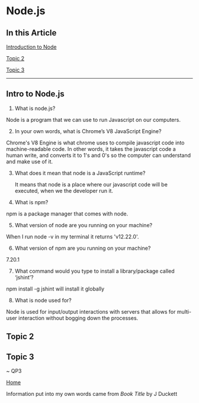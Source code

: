 # Node.js

## In this Article

[Introduction to Node](#topic1)

[Topic 2](#topic2)

[Topic 3](#topic3)

---

<a name="topic1"></a>

## Intro to Node.js

1. What is node.js?

  Node is a program that we can use to run Javascript on our computers. 

2. In your own words, what is Chrome’s V8 JavaScript Engine?

  Chrome's V8 Engine is what chrome uses to compile javascript code into machine-readable code.  In other words, it takes the javascript code a human write, and converts it to 1's and 0's so the computer can understand and make use of it.

3. What does it mean that node is a JavaScript runtime?

    It means that node is a place where our javascript code will be executed, when we the developer run it.

4. What is npm?

  npm is a package manager that comes with node. 

5. What version of node are you running on your machine?

  When I run node -v in my terminal it returns 'v12.22.0'.

6. What version of npm are you running on your machine?

  7.20.1

7. What command would you type to install a library/package called ‘jshint’?

  npm install -g jshint will install it globally

8. What is node used for?

  Node is used for input/output interactions with servers that allows for multi-user interaction without bogging down the processes.


<a name="topic2"></a>

## Topic 2



<a name="topic3"></a>

## Topic 3


~ QP3

[Home](../README.md)

Information put into my own words came from *Book Title* by J Duckett
